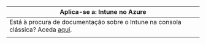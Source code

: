 |Aplica-se a: Intune no Azure |
|--|
|Está à procura de documentação sobre o Intune na consola clássica? Aceda [aqui](/intune/introduction-intune?toc=/intune-classic/toc.json).|
| |

